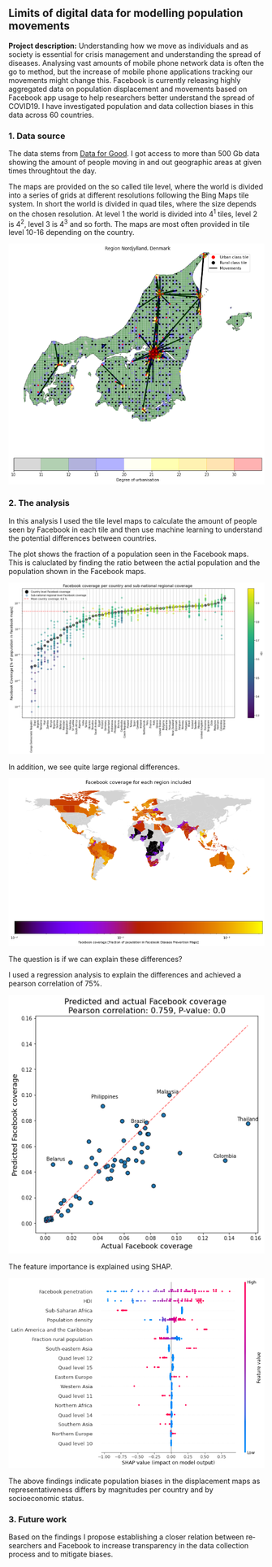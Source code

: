 ## Limits of digital data for modelling population movements

**Project description:** 
Understanding how we move as individuals and as society is essential for crisis man­agement and understanding the spread of diseases. Analysing vast amounts of mobile phone network data is often the go to method, but the increase of mobile phone applica­tions tracking our movements might change this. Facebook is currently releasing highly aggregated data on population displacement and movements based on Facebook app usage to help researchers better understand the spread of COVID­19. I have investigated population and data collection biases in this data across 60 countries.

### 1. Data source

The data stems from [Data for Good](https://dataforgood.facebook.com/). I got access to more than 500 Gb data showing the amount of people moving in and out geographic areas at given times throughtout the day.

The maps are provided on the so called tile level, where the world is divided into a series of grids at different resolutions following the Bing Maps tile system. In short the world is divided in quad tiles, where the size depends on the chosen resolution. At level 1 the world is divided into 4<sup>1</sup> tiles, level 2 is 4<sup>2</sup>, level 3 is 4<sup>3</sup> and so forth. The maps are most often provided in tile level 10-16 depending on the country.

<img src="/images/Bias/urban_rural_nordjylland.png?raw=true"/>

### 2. The analysis

In this analysis I used the tile level maps to calculate the amount of people seen by Facebook in each tile and then use machine learning to understand the potential differences between countries.

The plot shows the fraction of a population seen in the Facebook maps. This is caluclated by finding the ratio between the actial population and the population shown in the Facebook maps. 

<img src="/images/Bias/coverage_country.png?raw=true"/>

In addition, we see quite large regional differences.

<img src="/images/Bias/coverage_region.png?raw=true"/>

The question is if we can explain these differences? 

I used a regression analysis to explain the differences and achieved a pearson correlation of 75%.

<img src="/images/Bias/ridge_results_scatter.png?raw=true"/>
 
The feature importance is explained using SHAP.

<img src="/images/Bias/ridge_shap.png?raw=true"/>

The above findings indicate population biases in the displacement maps as representa­tiveness differs by magnitudes per country and by socioeconomic status. 

### 3. Future work

Based on the findings I propose establishing a closer relation between re­searchers and Facebook to increase transparency in the data collection process and to mitigate biases.



